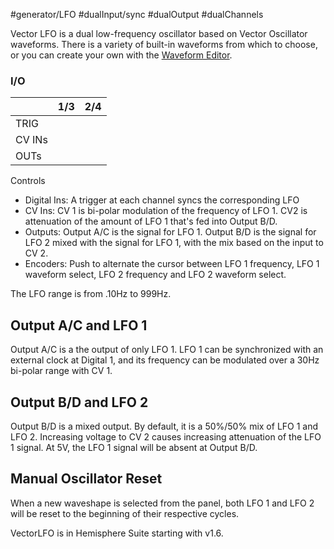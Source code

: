 #generator/LFO #dualInput/sync #dualOutput #dualChannels 

Vector LFO is a dual low-frequency oscillator based on Vector Oscillator waveforms. There is a variety of built-in waveforms from which to choose, or you can create your own with the [Waveform Editor](https://github.com/Chysn/O_C-HemisphereSuite/wiki/Waveform-Editor).

### I/O

|        | 1/3 | 2/4 |
| ------ | :-: | :-: |
| TRIG   |     |     |
| CV INs |     |     |
| OUTs   |     |     |


Controls
* Digital Ins: A trigger at each channel syncs the corresponding LFO
* CV Ins: CV 1 is bi-polar modulation of the frequency of LFO 1. CV2 is attenuation of the amount of LFO 1 that's fed into Output B/D.
* Outputs: Output A/C is the signal for LFO 1. Output B/D is the signal for LFO 2 mixed with the signal for LFO 1, with the mix based on the input to CV 2.
* Encoders: Push to alternate the cursor between LFO 1 frequency, LFO 1 waveform select, LFO 2 frequency and LFO 2 waveform select.

The LFO range is from .10Hz to 999Hz.

## Output A/C and LFO 1

Output A/C is a the output of only LFO 1. LFO 1 can be synchronized with an external clock at Digital 1, and its frequency can be modulated over a 30Hz bi-polar range with CV 1.

## Output B/D and LFO 2

Output B/D is a mixed output. By default, it is a 50%/50% mix of LFO 1 and LFO 2. Increasing voltage to CV 2 causes increasing attenuation of the LFO 1 signal. At 5V, the LFO 1 signal will be absent at Output B/D.

## Manual Oscillator Reset

When a new waveshape is selected from the panel, both LFO 1 and LFO 2 will be reset to the beginning of their respective cycles.

VectorLFO is in Hemisphere Suite starting with v1.6.